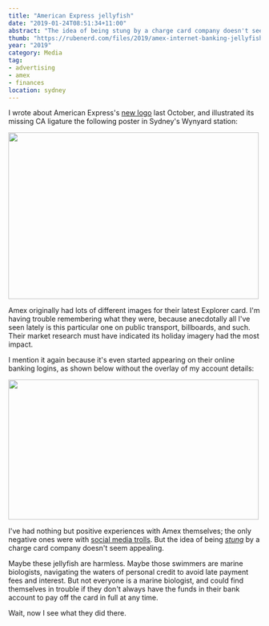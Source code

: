 ```yaml
---
title: "American Express jellyfish"
date: "2019-01-24T08:51:34+11:00"
abstract: "The idea of being stung by a charge card company doesn't seem appealing."
thumb: "https://rubenerd.com/files/2019/amex-internet-banking-jellyfish@1x.jpg"
year: "2019"
category: Media
tag:
- advertising
- amex
- finances
location: sydney
---
```

I wrote about American Express's [new logo] last October, and illustrated its missing CA ligature the following poster in Sydney's Wynyard station:

<p><img src="https://rubenerd.com/files/2018/amex-jellyfish-wynyard@1x.jpg" srcset="https://rubenerd.com/files/2018/amex-jellyfish-wynyard@1x.jpg 1x, https://rubenerd.com/files/2018/amex-jellyfish-wynyard@2x.jpg 2x" alt="" style="width:500px; height:333px;" /></p>

Amex originally had lots of different images for their latest Explorer card. I'm having trouble remembering what they were, because anecdotally all I've seen lately is this particular one on public transport, billboards, and such. Their market research must have indicated its holiday imagery had the most impact.

I mention it again because it's even started appearing on their online banking logins, as shown below without the overlay of my account details:

<p><img src="https://rubenerd.com/files/2019/amex-internet-banking-jellyfish@1x.jpg" srcset="https://rubenerd.com/files/2019/amex-internet-banking-jellyfish@1x.jpg 1x, https://rubenerd.com/files/2019/amex-internet-banking-jellyfish@2x.jpg 2x" alt="" style="width:500px; height:280px;" /></p>

I've had nothing but positive experiences with Amex themselves; the only negative ones were with [social media trolls]. But the idea of being *[stung]* by a charge card company doesn't seem appealing.

Maybe these jellyfish are harmless. Maybe those swimmers are marine biologists, navigating the waters of personal credit to avoid late payment fees and interest. But not everyone is a marine biologist, and could find themselves in trouble if they don't always have the funds in their bank account to pay off the card in full at any time.

Wait, now I see what they did there.

[new logo]: https://rubenerd.com/the-new-american-express-logo/
[stung]: https://en.wikipedia.org/wiki/Jellyfish#Stings
[social media trolls]: https://rubenerd.com/moving-to-amex/

